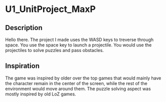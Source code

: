 # U1_UnitProject_MaxP
<h2> Description </h2>
<p> Hello there. The project I made uses the WASD keys to treverse through space. You use the space key to launch a projectile. You would use the projectiles to solve puzzles and pass obstacles.<p>
<h2> Inspiration </h2>
The game was inspired by older over the top games that would mainly have the character remain in the center of the screen, while the rest of the environment would move around them. The puzzle solving aspect was mostly inspired by old LoZ games.
